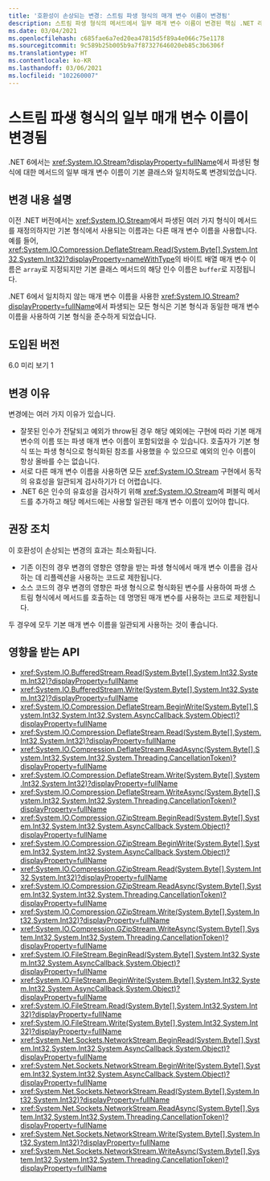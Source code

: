 ```yaml
---
title: '호환성이 손상되는 변경: 스트림 파생 형식의 매개 변수 이름이 변경됨'
description: 스트림 파생 형식의 메서드에서 일부 매개 변수 이름이 변경된 핵심 .NET 라이브러리의 .NET 6.0 호환성이 손상되는 변경을 알아봅니다.
ms.date: 03/04/2021
ms.openlocfilehash: c685fae6a7ed20ea47815d5f89a4e066c75e1178
ms.sourcegitcommit: 9c589b25b005b9a7f87327646020eb85c3b6306f
ms.translationtype: HT
ms.contentlocale: ko-KR
ms.lasthandoff: 03/06/2021
ms.locfileid: "102260007"
---
```

# <a name="some-parameters-in-stream-derived-types-are-renamed"></a>스트림 파생 형식의 일부 매개 변수 이름이 변경됨

.NET 6에서는 <xref:System.IO.Stream?displayProperty=fullName>에서 파생된 형식에 대한 메서드의 일부 매개 변수 이름이 기본 클래스와 일치하도록 변경되었습니다.

## <a name="change-description"></a>변경 내용 설명

이전 .NET 버전에서는 <xref:System.IO.Stream>에서 파생된 여러 가지 형식이 메서드를 재정의하지만 기본 형식에서 사용되는 이름과는 다른 매개 변수 이름을 사용합니다. 예를 들어, <xref:System.IO.Compression.DeflateStream.Read(System.Byte[],System.Int32,System.Int32)?displayProperty=nameWithType>의 바이트 배열 매개 변수 이름은 `array`로 지정되지만 기본 클래스 메서드의 해당 인수 이름은 `buffer`로 지정됩니다.

.NET 6에서 일치하지 않는 매개 변수 이름을 사용한 <xref:System.IO.Stream?displayProperty=fullName>에서 파생되는 모든 형식은 기본 형식과 동일한 매개 변수 이름을 사용하여 기본 형식을 준수하게 되었습니다.

## <a name="version-introduced"></a>도입된 버전

6.0 미리 보기 1

## <a name="reason-for-change"></a>변경 이유

변경에는 여러 가지 이유가 있습니다.

- 잘못된 인수가 전달되고 예외가 throw된 경우 해당 예외에는 구현에 따라 기본 매개 변수의 이름 또는 파생 매개 변수 이름이 포함되었을 수 있습니다. 호출자가 기본 형식 또는 파생 형식으로 형식화된 참조를 사용했을 수 있으므로 예외의 인수 이름이 항상 올바를 수는 없습니다.
- 서로 다른 매개 변수 이름을 사용하면 모든 <xref:System.IO.Stream> 구현에서 동작의 유효성을 일관되게 검사하기가 더 어렵습니다.
- .NET 6은 인수의 유효성을 검사하기 위해 <xref:System.IO.Stream>에 퍼블릭 메서드를 추가하고 해당 메서드에는 사용할 일관된 매개 변수 이름이 있어야 합니다.

## <a name="recommended-action"></a>권장 조치

이 호환성이 손상되는 변경의 효과는 최소화됩니다.

- 기존 이진의 경우 변경의 영향은 영향을 받는 파생 형식에서 매개 변수 이름을 검사하는 데 리플렉션을 사용하는 코드로 제한됩니다.
- 소스 코드의 경우 변경의 영향은 파생 형식으로 형식화된 변수를 사용하여 파생 스트림 형식에서 메서드를 호출하는 데 명명된 매개 변수를 사용하는 코드로 제한됩니다.

두 경우에 모두 기본 매개 변수 이름을 일관되게 사용하는 것이 좋습니다.

## <a name="affected-apis"></a>영향을 받는 API

- <xref:System.IO.BufferedStream.Read(System.Byte[],System.Int32,System.Int32)?displayProperty=fullName>
- <xref:System.IO.BufferedStream.Write(System.Byte[],System.Int32,System.Int32)?displayProperty=fullName>
- <xref:System.IO.Compression.DeflateStream.BeginWrite(System.Byte[],System.Int32,System.Int32,System.AsyncCallback,System.Object)?displayProperty=fullName>
- <xref:System.IO.Compression.DeflateStream.Read(System.Byte[],System.Int32,System.Int32)?displayProperty=fullName>
- <xref:System.IO.Compression.DeflateStream.ReadAsync(System.Byte[],System.Int32,System.Int32,System.Threading.CancellationToken)?displayProperty=fullName>
- <xref:System.IO.Compression.DeflateStream.Write(System.Byte[],System.Int32,System.Int32)?displayProperty=fullName>
- <xref:System.IO.Compression.DeflateStream.WriteAsync(System.Byte[],System.Int32,System.Int32,System.Threading.CancellationToken)?displayProperty=fullName>
- <xref:System.IO.Compression.GZipStream.BeginRead(System.Byte[],System.Int32,System.Int32,System.AsyncCallback,System.Object)?displayProperty=fullName>
- <xref:System.IO.Compression.GZipStream.BeginWrite(System.Byte[],System.Int32,System.Int32,System.AsyncCallback,System.Object)?displayProperty=fullName>
- <xref:System.IO.Compression.GZipStream.Read(System.Byte[],System.Int32,System.Int32)?displayProperty=fullName>
- <xref:System.IO.Compression.GZipStream.ReadAsync(System.Byte[],System.Int32,System.Int32,System.Threading.CancellationToken)?displayProperty=fullName>
- <xref:System.IO.Compression.GZipStream.Write(System.Byte[],System.Int32,System.Int32)?displayProperty=fullName>
- <xref:System.IO.Compression.GZipStream.WriteAsync(System.Byte[],System.Int32,System.Int32,System.Threading.CancellationToken)?displayProperty=fullName>
- <xref:System.IO.FileStream.BeginRead(System.Byte[],System.Int32,System.Int32,System.AsyncCallback,System.Object)?displayProperty=fullName>
- <xref:System.IO.FileStream.BeginWrite(System.Byte[],System.Int32,System.Int32,System.AsyncCallback,System.Object)?displayProperty=fullName>
- <xref:System.IO.FileStream.Read(System.Byte[],System.Int32,System.Int32)?displayProperty=fullName>
- <xref:System.IO.FileStream.Write(System.Byte[],System.Int32,System.Int32)?displayProperty=fullName>
- <xref:System.Net.Sockets.NetworkStream.BeginRead(System.Byte[],System.Int32,System.Int32,System.AsyncCallback,System.Object)?displayProperty=fullName>
- <xref:System.Net.Sockets.NetworkStream.BeginWrite(System.Byte[],System.Int32,System.Int32,System.AsyncCallback,System.Object)?displayProperty=fullName>
- <xref:System.Net.Sockets.NetworkStream.Read(System.Byte[],System.Int32,System.Int32)?displayProperty=fullName>
- <xref:System.Net.Sockets.NetworkStream.ReadAsync(System.Byte[],System.Int32,System.Int32,System.Threading.CancellationToken)?displayProperty=fullName>
- <xref:System.Net.Sockets.NetworkStream.Write(System.Byte[],System.Int32,System.Int32)?displayProperty=fullName>
- <xref:System.Net.Sockets.NetworkStream.WriteAsync(System.Byte[],System.Int32,System.Int32,System.Threading.CancellationToken)?displayProperty=fullName>

<!--

### Category

Core .NET libraries

### Affected APIs

- `M:System.IO.Compression.DeflateStream.BeginWrite(System.Byte[],System.Int32,System.Int32,System.AsyncCallback,System.Object)`
- `M:System.IO.Compression.DeflateStream.Read(System.Byte[],System.Int32,System.Int32)`
- `M:System.IO.Compression.DeflateStream.ReadAsync(System.Byte[],System.Int32,System.Int32,System.Threading.CancellationToken)`
- `M:System.IO.Compression.DeflateStream.Write(System.Byte[],System.Int32,System.Int32)`
- `M:System.IO.Compression.DeflateStream.WriteAsync(System.Byte[],System.Int32,System.Int32,System.Threading.CancellationToken)`
- `M:System.IO.Compression.GZipStream.BeginRead(System.Byte[],System.Int32,System.Int32,System.AsyncCallback,System.Object)`
- `M:System.IO.Compression.GZipStream.BeginWrite(System.Byte[],System.Int32,System.Int32,System.AsyncCallback,System.Object)`
- `M:System.IO.Compression.GZipStream.Read(System.Byte[],System.Int32,System.Int32)`
- `M:System.IO.Compression.GZipStream.ReadAsync(System.Byte[],System.Int32,System.Int32,System.Threading.CancellationToken)`
- `M:System.IO.Compression.GZipStream.Write(System.Byte[],System.Int32,System.Int32)`
- `M:System.IO.Compression.GZipStream.WriteAsync(System.Byte[],System.Int32,System.Int32,System.Threading.CancellationToken)`
- `M:System.IO.BufferedStream.Read(System.Byte[],System.Int32,System.Int32)`
- `M:System.IO.BufferedStream.Write(System.Byte[],System.Int32,System.Int32)`
- `M:System.IO.FileStream.BeginRead(System.Byte[],System.Int32,System.Int32,System.AsyncCallback,System.Object)`
- `M:System.IO.FileStream.BeginWrite(System.Byte[],System.Int32,System.Int32,System.AsyncCallback,System.Object)`
- `M:System.IO.FileStream.Read(System.Byte[],System.Int32,System.Int32)`
- `M:System.IO.FileStream.Write(System.Byte[],System.Int32,System.Int32)`
- `M:System.Net.Sockets.NetworkStream.BeginRead(System.Byte[],System.Int32,System.Int32,System.AsyncCallback,System.Object)`
- `M:System.Net.Sockets.NetworkStream.BeginWrite(System.Byte[],System.Int32,System.Int32,System.AsyncCallback,System.Object)`
- `M:System.Net.Sockets.NetworkStream.Read(System.Byte[],System.Int32,System.Int32)`
- `M:System.Net.Sockets.NetworkStream.ReadAsync(System.Byte[],System.Int32,System.Int32,System.Threading.CancellationToken)`
- `M:System.Net.Sockets.NetworkStream.Write(System.Byte[],System.Int32,System.Int32)`
- `M:System.Net.Sockets.NetworkStream.WriteAsync(System.Byte[],System.Int32,System.Int32,System.Threading.CancellationToken)`

-->
